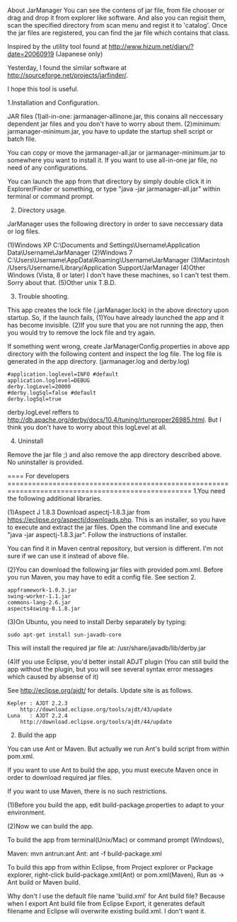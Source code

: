 About JarManager
  You can see the contens of jar file, from file chooser or drag and drop it from explorer like software.
  And also you can regisit them, scan the specified directory from scan menu and regist it to 'catalog'.
  Once the jar files are registered, you can find the jar file which contains that class.

  Inspired by the utility tool found at http://www.hizum.net/diary/?date=20060919 (Japanese only)

  Yesterday, I found the similar software at http://sourceforge.net/projects/jarfinder/.

  I hope this tool is useful.

1.Installation and Configuration.

 JAR files
	(1)all-in-one: jarmanager-allinone.jar, this conains all neccessary dependent jar files and you don't have to
	worry about them.
	(2)minimum: jarmanager-minimum.jar, you have to update the startup shell script or batch file.

  You can copy or move the jarmanager-all.jar or jarmanager-minimum.jar to somewhere you want to install it.
  If you want to use all-in-one jar file, no need of any configurations.

  You can launch the app from that directory by simply double click it in Explorer/Finder or something,
  or type "java -jar jarmanager-all.jar" within terminal or command prompt.

2. Directory usage.

  JarManager uses the following directory in order to save neccessary data or log files.

 (1)Windows XP
	C:\Documents and Settings\Username\Application Data\Username\JarManager
 (2)Windows 7
	C:\Users\Username\AppData\Roaming\Username\JarManager
 (3)Macintosh
    /Users/Username/Library/Application Support/JarManager
 (4)Other Windows (Vista, 8 or later)
    I don't have these machines, so I can't test them. Sorry about that.
 (5)Other unix
    T.B.D.

3. Trouble shooting.

 This app creates the lock file (.jarManager.lock) in the above directory upon startup.
 So, if the launch fails,
 (1)You have already launched the app and it has become invisible.
 (2)If you sure that you are not running the app, then you would try to remove the lock file and try again.

 If something went wrong, create JarManagerConfig.properties in above app directory with the following content and
 inspect the log file. The log file is generated in the app directory. (jarmanager.log and derby.log)

	#application.loglevel=INFO #default
	application.loglevel=DEBUG
	derby.logLevel=20000
	#derby.logSql=false #default
	derby.logSql=true

  derby.logLevel reffers to http://db.apache.org/derby/docs/10.4/tuning/rtunproper26985.html.
  But I think you don't have to worry about this logLevel at all.

4. Uninstall

  Remove the jar file ;) and also remove the app directory described above. No uninstaller is provided.


====  For developers ===================================================================================================
1.You need the following additional libraries.

(1)Aspect J 1.8.3
  Download aspectj-1.8.3.jar from https://eclipse.org/aspectj/downloads.php.
  This is an installer, so you have to execute and extract the jar files.
  Open the command line and execute "java -jar aspectj-1.8.3.jar".
  Follow the instructions of installer.

  You can find it in Maven central repository, but version is different.
  I'm not sure if we can use it instead of above file.

(2)You can download the following jar files with provided pom.xml.
 Before you run Maven, you may have to edit a config file. See section 2.

  	appframework-1.0.3.jar
  	swing-worker-1.1.jar
  	commons-lang-2.6.jar
  	aspects4swing-0.1.8.jar

(3)On Ubuntu, you need to install Derby separately by typing:

	sudo apt-get install sun-javadb-core

  This will install the required jar file at: /usr/share/javadb/lib/derby.jar

(4)If you use Eclipse, you'd better install ADJT plugin (You can still build the app without
  the plugin, but you will see several syntax error messages which caused by absense of it)

  See http://eclipse.org/ajdt/ for details. Update site is as follows.

  	Kepler : AJDT 2.2.3
    	http://download.eclipse.org/tools/ajdt/43/update
  	Luna   : AJDT 2.2.4
		http://download.eclipse.org/tools/ajdt/44/update

2. Build the app

  You can use Ant or Maven. But actually we run Ant's build script from within pom.xml.

  If you want to use Ant to build the app, you must execute Maven once in order to
  download required jar files.

  If you want to use Maven, there is no such restrictions.

(1)Before you build the app, edit build-package.properties to adapt to your environment.

(2)Now we can build the app.

  To build the app from terminal(Unix/Mac) or command prompt (Windows),

  Maven:
    mvn antrun:ant
  Ant:
    ant -f build-package.xml

  To build this app from within Eclipse, from Project explorer or Package explorer, right-click build-package.xml(Ant)
  or pom.xml(Maven), Run as -> Ant build or Maven build.

  Why don't I use the default file name 'build.xml' for Ant build file?  Because when I export Ant build file from Eclipse Export,
  it generates default filename and Eclipse will overwrite existing build.xml. I don't want it.
